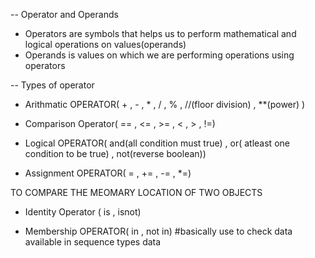 -- Operator and Operands
- Operators are symbols that helps us to perform mathematical and logical operations on values(operands)
- Operands is values on which we are performing operations using operators

-- Types of operator
- Arithmatic OPERATOR( + , - , * , / , % , //(floor division) , **(power) )

- Comparison Operator( == , <= , >= , < , > , !=)

- Logical OPERATOR( and(all condition must true) , or( atleast one condition to be true) , not(reverse boolean))

- Assignment OPERATOR( = , += , -= , *=)

TO COMPARE THE MEOMARY LOCATION OF TWO OBJECTS
- Identity Operator ( is , isnot) 
 
- Membership OPERATOR( in , not in)  #basically use to check data available in sequence types data

